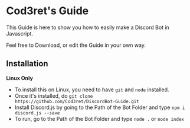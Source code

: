 # Cod3ret's Guide
This Guide is here to show you how to easily make a Discord Bot in Javascript.  
  
Feel free to Download, or edit the Guide in your own way.

## Installation

**Linux Only**  
  - To install this on Linux, you need to have `git` and `node` installed.  
  - Once it's installed, do `git clone https://github.com/Cod3ret/DiscordBot-Guide.git`  
  - Install Discord.js by going to the Path of the Bot Folder and type `npm i discord.js --save`  
  - To run, go to the Path of the Bot Folder and type `node .` or `node index`
